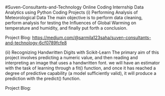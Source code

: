 #Suven-Consultants-and-Technology
Online Coding Internship
Data Analytics using Python Coding Projects
(i) Performing Analysis of Meteorological Data
The main objective is to perform data cleaning, perform analysis for testing the Influences of Global Warming on temperature and humidity, and finally put forth a conclusion.

Project Blog: https://medium.com/@sarmila123saha/suven-consultants-and-technology-6cf0789fcfe8

(ii) Recognizing Handwritten Digits with Scikit-Learn
The primary aim of this project involves predicting a numeric value, and then reading and interpreting an image that uses a handwritten font. we will have an estimator with the task of learning through a fit() function, and once it has reached a degree of predictive capability (a model sufficiently valid), it will produce a prediction with the predict() function.

Project Blog: 
